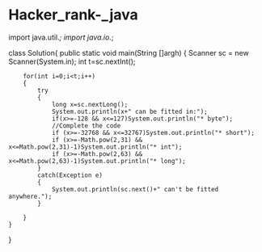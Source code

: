 # Hacker_rank-_java
import java.util.*;
import java.io.*;



class Solution{
    public static void main(String []argh)
    {
        Scanner sc = new Scanner(System.in);
        int t=sc.nextInt();

        for(int i=0;i<t;i++)
        {
            try
            {
                long x=sc.nextLong();
                System.out.println(x+" can be fitted in:");
                if(x>=-128 && x<=127)System.out.println("* byte");
                //Complete the code
                if (x>=-32768 && x<=32767)System.out.println("* short");
                if (x>=-Math.pow(2,31) && x<=Math.pow(2,31)-1)System.out.println("* int");
                if (x>=-Math.pow(2,63) && x<=Math.pow(2,63)-1)System.out.println("* long");
            }
            catch(Exception e)
            {
                System.out.println(sc.next()+" can't be fitted anywhere.");
            }

        }
    }
}
